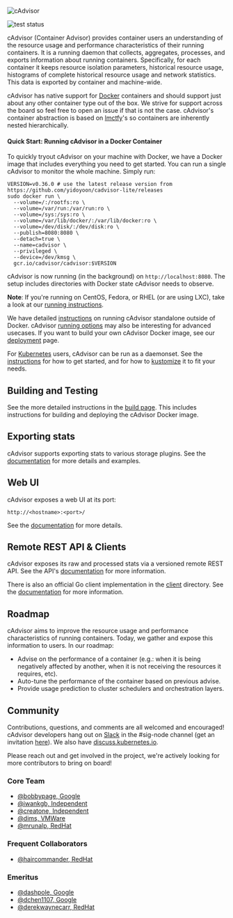 ![cAdvisor](logo.png "cAdvisor")

![test status](https://github.com/yidoyoon/cadvisor-lite/workflows/Test/badge.svg)

cAdvisor (Container Advisor) provides container users an understanding of the resource usage and performance characteristics of their running containers. It is a running daemon that collects, aggregates, processes, and exports information about running containers. Specifically, for each container it keeps resource isolation parameters, historical resource usage, histograms of complete historical resource usage and network statistics. This data is exported by container and machine-wide.

cAdvisor has native support for [Docker](https://github.com/docker/docker) containers and should support just about any other container type out of the box. We strive for support across the board so feel free to open an issue if that is not the case. cAdvisor's container abstraction is based on [lmctfy](https://github.com/google/lmctfy)'s so containers are inherently nested hierarchically.

#### Quick Start: Running cAdvisor in a Docker Container

To quickly tryout cAdvisor on your machine with Docker, we have a Docker image that includes everything you need to get started. You can run a single cAdvisor to monitor the whole machine. Simply run:

```
VERSION=v0.36.0 # use the latest release version from https://github.com/yidoyoon/cadvisor-lite/releases
sudo docker run \
  --volume=/:/rootfs:ro \
  --volume=/var/run:/var/run:ro \
  --volume=/sys:/sys:ro \
  --volume=/var/lib/docker/:/var/lib/docker:ro \
  --volume=/dev/disk/:/dev/disk:ro \
  --publish=8080:8080 \
  --detach=true \
  --name=cadvisor \
  --privileged \
  --device=/dev/kmsg \
  gcr.io/cadvisor/cadvisor:$VERSION
```

cAdvisor is now running (in the background) on `http://localhost:8080`. The setup includes directories with Docker state cAdvisor needs to observe.

**Note**: If you're running on CentOS, Fedora, or RHEL (or are using LXC), take a look at our [running instructions](docs/running.md).

We have detailed [instructions](docs/running.md#standalone) on running cAdvisor standalone outside of Docker. cAdvisor [running options](docs/runtime_options.md) may also be interesting for advanced usecases. If you want to build your own cAdvisor Docker image, see our [deployment](docs/deploy.md) page.

For [Kubernetes](https://github.com/kubernetes/kubernetes) users, cAdvisor can be run as a daemonset. See the [instructions](deploy/kubernetes) for how to get started, and for how to [kustomize](https://github.com/kubernetes-sigs/kustomize#kustomize) it to fit your needs.

## Building and Testing

See the more detailed instructions in the [build page](docs/development/build.md). This includes instructions for building and deploying the cAdvisor Docker image.

## Exporting stats

cAdvisor supports exporting stats to various storage plugins. See the [documentation](docs/storage/README.md) for more details and examples.

## Web UI

cAdvisor exposes a web UI at its port:

`http://<hostname>:<port>/`

See the [documentation](docs/web.md) for more details.

## Remote REST API & Clients

cAdvisor exposes its raw and processed stats via a versioned remote REST API. See the API's [documentation](docs/api.md) for more information.

There is also an official Go client implementation in the [client](client/) directory. See the [documentation](docs/clients.md) for more information.

## Roadmap

cAdvisor aims to improve the resource usage and performance characteristics of running containers. Today, we gather and expose this information to users. In our roadmap:

- Advise on the performance of a container (e.g.: when it is being negatively affected by another, when it is not receiving the resources it requires, etc).
- Auto-tune the performance of the container based on previous advise.
- Provide usage prediction to cluster schedulers and orchestration layers.

## Community

Contributions, questions, and comments are all welcomed and encouraged! cAdvisor developers hang out on [Slack](https://kubernetes.slack.com) in the #sig-node channel (get an invitation [here](http://slack.kubernetes.io/)). We also have [discuss.kubernetes.io](https://discuss.kubernetes.io/).

Please reach out and get involved in the project, we're actively looking for more contributors to bring on board!

### Core Team
* [@bobbypage, Google](https://github.com/bobbypage)
* [@iwankgb, Independent](https://github.com/iwankgb)
* [@creatone, Independent](https://github.com/creatone)
* [@dims, VMWare](https://github.com/dims)
* [@mrunalp, RedHat](https://github.com/mrunalp)

### Frequent Collaborators
* [@haircommander, RedHat](https://github.com/haircommander)

### Emeritus
* [@dashpole, Google](https://github.com/dashpole)
* [@dchen1107, Google](https://github.com/dchen1107)
* [@derekwaynecarr, RedHat](https://github.com/derekwaynecarr)
